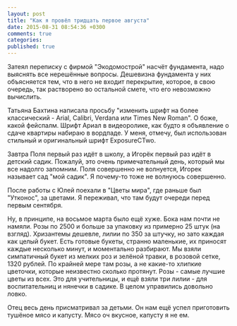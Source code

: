 ```yaml
---
layout: post
title: "Как я провёл тридцать первое августа"
date: 2015-08-31 08:54:36 +0300
comments: true
categories: 
published: true
---
```

Затеял переписку с фирмой "Экодомострой" насчёт фундамента, надо выяснять все нерешённые вопросы.  Дешевизна фундамента у них объясняется тем, что в него не входит перекрытие, которое, в свою очередь, так растворено во остальной смете, что его невозможно вычислить.

Татьяна Бахтина написала просьбу "изменить шрифт на более классический - Arial, Calibri, Verdana или Times New Roman". О боже, какой фейспалм. Шрифт Ариал в видеоролике, как будто я объявление о сдаче квартиры набираю в вордпаде. У меня, отмечу, был использован стильный и оригинальный шрифт ExposureCTwo.

Завтра Поля первый раз идёт в школу, а Игорёк первый раз идёт в детский садик. Пожалуй, это очень примечательный день, который мы все надолго запомним. Поля совершенно не волнуется, Игорек называет сад "мой садик". Я почему-то тоже не волнуюсь совершенно.

После работы с Юлей поехали в "Цветы мира", где раньше был "Утконос", за цветами. Я переживал, что там будут очереди перед первым сентября.

Ну, в принципе, на восьмое марта было ещё хуже. Бока нам почти не намяли. Розы по 2500 и больше за упаковку из примерно 25 штук (на взгляд). Хризантемы дешевле, лилии по 350 за штучку, но зато каждая как целый букет. Есть готовые букеты, странно маленькие, их приносят каждые несколько минут, и моментально разбирают. Мы взяли симпатичный букет из мелких роз и зелёной травки, в розовой сетке, 1320 рублей. По крайней мере там розы, а не какие-то хлипкие цветочки, которые неизвестно сколько протянут. Розы - самые лучшие цветы из всех. Это для учительницы, и ещё взяли три лилии - для воспитательниц и нянечки в садике. В целом управились довольно ловко.

Отец весь день присматривал за детьми. Он нам ещё успел приготовить тушёное мясо и капусту. Мясо оч вкусное, капусту я не ем.